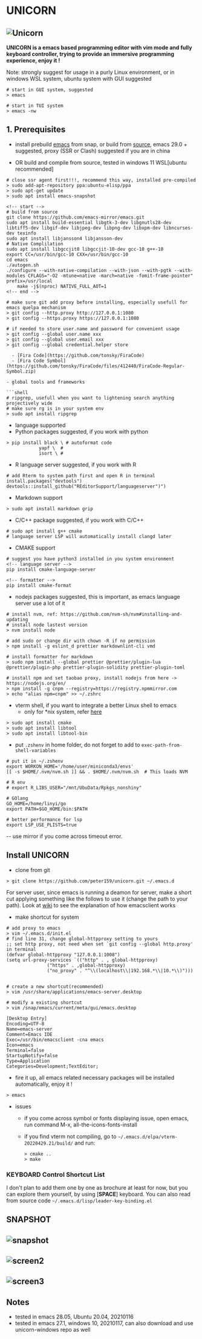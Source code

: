 # UNICORN

## ![Unicorn](./imgs/unicorn.png)

**UNICORN is a emacs based programming editor with vim mode and fully keyboard controller, trying to provide an immersive programming experience, enjoy it !**

Note: strongly suggest for usage in a purly Linux environment, or in windows WSL system, ubuntu system with GUI suggested

```shell
# start in GUI system, suggested
> emacs

# start in TUI system
> emacs -nw
```


## 1. Prerequisites

- install prebuild [emacs](https://www.gnu.org/software/emacs/) from snap, or build from [source](https://www.gnu.org/software/emacs/manual/html_node/efaq/Installing-Emacs.html), emacs 29.0 + suggested, proxy (SSR or Clash) suggested if you are in china

- OR build and compile from source, tested in windows 11 WSL[ubuntu recommended]

```shell
# close ssr agent first!!!, recommend this way, installed pre-compiled
> sudo add-apt-repository ppa:ubuntu-elisp/ppa
> sudo apt-get update
> sudo apt install emacs-snapshot

<!-- start -->
# build from source
git clone https://github.com/emacs-mirror/emacs.git
sudo apt install build-essential libgtk-3-dev libgnutls28-dev libtiff5-dev libgif-dev libjpeg-dev libpng-dev libxpm-dev libncurses-dev texinfo
sudo apt install libjansson4 libjansson-dev
# Native Complilation
sudo apt install libgccjit0 libgccjit-10-dev gcc-10 g++-10
export CC=/usr/bin/gcc-10 CXX=/usr/bin/gcc-10
cd emacs
./autogen.sh
./configure --with-native-compilation --with-json --with-pgtk --with-modules CFLAGS="-O2 -mtune=native -march=native -fomit-frame-pointer" prefix=/usr/local
    make -j$(nproc) NATIVE_FULL_AOT=1
<!-- end -->

# make sure git add proxy before installing, especially usefull for emacs quelpa mechanism
> git config --http.proxy http://127.0.0.1:1080
> git config --https.proxy https://127.0.0.1:1080

# if needed to store user.name and password for convenient usage
> git config --global user.name xxx
> git config --global user.email xxx
> git config --global credential.helper store

  - [Fira Code](https://github.com/tonsky/FiraCode)
  - [Fira Code Symbol](https://github.com/tonsky/FiraCode/files/412440/FiraCode-Regular-Symbol.zip)

- global tools and frameworks

```shell
# ripgrep, usefull when you want to lightening search anything projectively wide
# make sure rg is in your system env
> sudo apt install ripgrep
```

- language supported
- Python packages suggested, if you work with python

```shell
> pip install black \ # autoformat code
			yapf \  # 
			isort \ # 
```

- R language server suggested, if you work with R

```shell
# add Rterm to system path first and open R in terminal
install.packages("devtools")
devtools::install_github("REditorSupport/languageserver")")
```

- Markdown support

```shell
> sudo apt install markdown grip
```

- C/C++ package suggested, if you work with C/C++

```shell
# sudo apt install g++ cmake
# language server LSP will automatically install clangd later
```

- CMAKE support

``` shell
# suggest you have python3 installed in you system environment
<!-- language server -->
pip install cmake-language-server

<!-- formatter -->
pip install cmake-format
```

- nodejs packages suggested, this is important, as emacs language server use a lot of it

```shell
# install nvm, ref: https://github.com/nvm-sh/nvm#installing-and-updating
# install node lastest version
> nvm install node

# add sudo or change dir with chown -R if no permission
> npm install -g eslint_d prettier markdownlint-cli vmd

# install formatter for markdown
> sudo npm install --global prettier @prettier/plugin-lua @prettier/plugin-php prettier-plugin-solidity prettier-plugin-toml

# install npm and set taobao proxy, install nodejs from here -> https://nodejs.org/en/
> npm install -g cnpm --registry=https://registry.npmmirror.com
> echo "alias npm=cnpm" >> ~/.zshrc
```

- vterm shell, if you want to integrate a better Linux shell to emacs
  - only for \*nix system, refer [here](https://github.com/akermu/emacs-libvterm)

```shell
> sudo apt install cmake
> sudo apt install libtool
> sudo apt install libtool-bin
```

- put `.zshenv` in home folder, do not forget to add to `exec-path-from-shell-variables`

``` shell
# put it in ~/.zshenv
export WORKON_HOME='/home/user/miniconda3/envs'
[[ -s $HOME/.nvm/nvm.sh ]] && . $HOME/.nvm/nvm.sh  # This loads NVM

# R env
# export R_LIBS_USER="/mnt/UbuData/Rpkgs_nonshiny"

# GOlang
GO_HOME=/home/linyi/go
export PATH=$GO_HOME/bin:$PATH

# better performance for lsp
export LSP_USE_PLISTS=true
```

-- use mirror if you come across timeout error.



## Install UNICORN

- clone from git

```shell
> git clone https://github.com/peter159/unicorn.git ~/.emacs.d
```

For server user, since emacs is running a deamon for server, make a short cut applying something like the follows to use it (change the path to your path). Look at [wiki](https://www.emacswiki.org/emacs/EmacsMsWindowsIntegration) to see the explanation of how emacsclient works

- make shortcut for system

```shell
# add proxy to emacs
> vim ~/.emacs.d/init.el
# find line 31, change global-httpproxy setting to yours
;; set http proxy, not need when set `git config --global http.proxy' in terminal
(defvar global-httpproxy "127.0.0.1:1008")
(setq url-proxy-services `(("http" . , global-httpproxy)
			   ("https" . ,global-httpproxy)
			   ("no_proxy" . "^\\(localhost\\|192.168.*\\|10.*\\)")))


# create a new shortcut(recommended)
> vim /usr/share/applications/emacs-server.desktop

# modify a existing shortcut
> vim /snap/emacs/current/meta/gui/emacs.desktop

[Desktop Entry]
Encoding=UTF-8
Name=emacs-server
Comment=Emacs IDE
Exec=/usr/bin/emacsclient -cna emacs
Icon=emacs  
Terminal=false 
StartupNotify=false
Type=Application
Categories=Development;TextEditor;
```

- fire it up, all emacs related necessary packages will be installed automatically, enjoy it !

```shell
> emacs
```

- issues
  - if you come across symbol or fonts displaying issue, open emacs, run command M-x, all-the-icons-fonts-install 
  - if you find vterm not compiling, go to `~/.emacs.d/elpa/vterm-20220429.21/build/` and run:

	``` shell
	> cmake ..
	> make
	```



### KEYBOARD Control Shortcut List

I don't plan to add them one by one as brochure at least for now, but you can explore them yourself,
by using [**SPACE**] keyboard. You can also read from source code `~/.emacs.d/lisp/leader-key-binding.el`



## SNAPSHOT

## ![snapshot](./imgs/snapshot.png)

## ![screen2](./imgs/screenshort2.png)

## ![screen3](./imgs/screenshort3.png)

## Notes

- tested in emacs 28.05, Ubuntu 20.04, 20210116
- tested in emacs 27.1, windows 10, 20210117, can also download and use unicorn-windows repo as well
